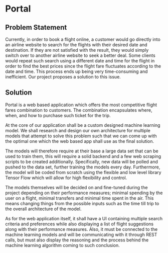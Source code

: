 # Portal

## Problem Statement
Currently, in order to book a flight online, a customer would go directly into an airline website to search for the flights with their desired date and destination. If they are not satisfied with the result, they would simply switch over to another airline website to seek a better deal. Some clients would repeat such search using a different date and time for the flight in order to find the best prices since the flight fare fluctuates according to the date and time. This process ends up being very time-consuming and inefficient. Our project proposes a solution to this issue.
## Solution
Portal is a web based application which offers the most competitive flight fares combination to customers. The combination encapsulates where, when, and how to purchase such ticket for the trip.  
  
At the core of our application shall be a custom designed machine learning model. We shall research and design our own architecture for multiple models that attempt to solve this problem such that we can come up with the optimal one which the web based app shall use as the final solution.  
  
The models will therefore require at their base a large data set that can be used to train them, this will require a solid backend and a few web scraping scripts to be created additionally. Specifically, new data will be polled and pushed to the data set, further training the models every day. Furthermore, the model will be coded from scratch using the flexible and low level library Tensor Flow which will allow for high flexibility and control.  
  
The models themselves will be decided on and fine-tuned during the project depending on their performance measures; minimal spending by the user on a flight, minimal transfers and minimal time spent in the air. This means changing things from the possible inputs such as the time till trip to the overall architecture of the model.  
  
As for the web application itself, it shall have a UI containing multiple search criteria and preferences while also displaying a list of flight suggestions along with their performance measures. Also, it must be connected to the machine learning models and will be communicating with it through REST calls, but must also display the reasoning and the process behind the machine learning algorithm coming to such conclusion.
